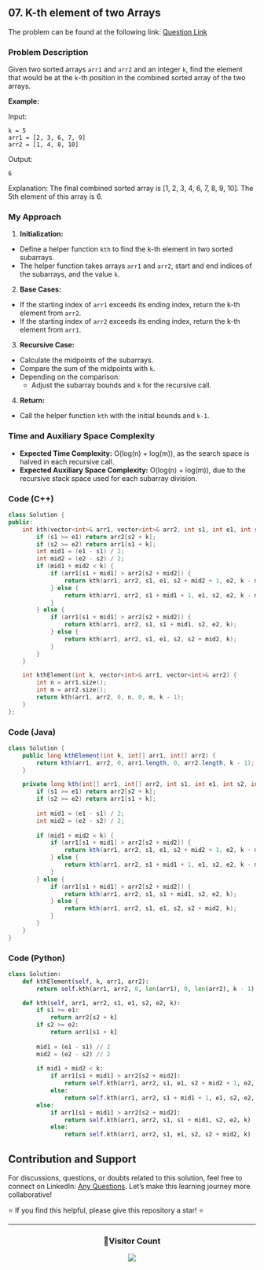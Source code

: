 ## 07. K-th element of two Arrays

The problem can be found at the following link: [Question Link](https://www.geeksforgeeks.org/problems/k-th-element-of-two-sorted-array1317/1)

### Problem Description

Given two sorted arrays `arr1` and `arr2` and an integer `k`, find the element that would be at the `k`-th position in the combined sorted array of the two arrays.

**Example:**

Input:
```
k = 5
arr1 = [2, 3, 6, 7, 9]
arr2 = [1, 4, 8, 10]
```
Output:
```
6
```
Explanation:
The final combined sorted array is [1, 2, 3, 4, 6, 7, 8, 9, 10]. The 5th element of this array is 6.

### My Approach

1. **Initialization:**
- Define a helper function `kth` to find the k-th element in two sorted subarrays.
- The helper function takes arrays `arr1` and `arr2`, start and end indices of the subarrays, and the value `k`.

2. **Base Cases:**
- If the starting index of `arr1` exceeds its ending index, return the k-th element from `arr2`.
- If the starting index of `arr2` exceeds its ending index, return the k-th element from `arr1`.

3. **Recursive Case:**
- Calculate the midpoints of the subarrays.
- Compare the sum of the midpoints with `k`.
- Depending on the comparison:
  - Adjust the subarray bounds and `k` for the recursive call.

4. **Return:**
- Call the helper function `kth` with the initial bounds and `k-1`.

### Time and Auxiliary Space Complexity

- **Expected Time Complexity:** O(log(n) + log(m)), as the search space is halved in each recursive call.
- **Expected Auxiliary Space Complexity:** O(log(n) + log(m)), due to the recursive stack space used for each subarray division.

### Code (C++)

```cpp
class Solution {
public:
    int kth(vector<int>& arr1, vector<int>& arr2, int s1, int e1, int s2, int e2, int k) {
        if (s1 >= e1) return arr2[s2 + k];
        if (s2 >= e2) return arr1[s1 + k];
        int mid1 = (e1 - s1) / 2;
        int mid2 = (e2 - s2) / 2;
        if (mid1 + mid2 < k) {
            if (arr1[s1 + mid1] > arr2[s2 + mid2]) {
                return kth(arr1, arr2, s1, e1, s2 + mid2 + 1, e2, k - mid2 - 1);
            } else {
                return kth(arr1, arr2, s1 + mid1 + 1, e1, s2, e2, k - mid1 - 1);
            }
        } else {
            if (arr1[s1 + mid1] > arr2[s2 + mid2]) {
                return kth(arr1, arr2, s1, s1 + mid1, s2, e2, k);
            } else {
                return kth(arr1, arr2, s1, e1, s2, s2 + mid2, k);
            }
        }
    }

    int kthElement(int k, vector<int>& arr1, vector<int>& arr2) {
        int n = arr1.size();
        int m = arr2.size();
        return kth(arr1, arr2, 0, n, 0, m, k - 1);
    }
};
```

### Code (Java)

```java
class Solution {
    public long kthElement(int k, int[] arr1, int[] arr2) {
        return kth(arr1, arr2, 0, arr1.length, 0, arr2.length, k - 1);
    }

    private long kth(int[] arr1, int[] arr2, int s1, int e1, int s2, int e2, int k) {
        if (s1 >= e1) return arr2[s2 + k];
        if (s2 >= e2) return arr1[s1 + k];
        
        int mid1 = (e1 - s1) / 2;
        int mid2 = (e2 - s2) / 2;
        
        if (mid1 + mid2 < k) {
            if (arr1[s1 + mid1] > arr2[s2 + mid2]) {
                return kth(arr1, arr2, s1, e1, s2 + mid2 + 1, e2, k - mid2 - 1);
            } else {
                return kth(arr1, arr2, s1 + mid1 + 1, e1, s2, e2, k - mid1 - 1);
            }
        } else {
            if (arr1[s1 + mid1] > arr2[s2 + mid2]) {
                return kth(arr1, arr2, s1, s1 + mid1, s2, e2, k);
            } else {
                return kth(arr1, arr2, s1, e1, s2, s2 + mid2, k);
            }
        }
    }
}
```

### Code (Python)

```python
class Solution:
    def kthElement(self, k, arr1, arr2):
        return self.kth(arr1, arr2, 0, len(arr1), 0, len(arr2), k - 1)

    def kth(self, arr1, arr2, s1, e1, s2, e2, k):
        if s1 >= e1:
            return arr2[s2 + k]
        if s2 >= e2:
            return arr1[s1 + k]
        
        mid1 = (e1 - s1) // 2
        mid2 = (e2 - s2) // 2
        
        if mid1 + mid2 < k:
            if arr1[s1 + mid1] > arr2[s2 + mid2]:
                return self.kth(arr1, arr2, s1, e1, s2 + mid2 + 1, e2, k - mid2 - 1)
            else:
                return self.kth(arr1, arr2, s1 + mid1 + 1, e1, s2, e2, k - mid1 - 1)
        else:
            if arr1[s1 + mid1] > arr2[s2 + mid2]:
                return self.kth(arr1, arr2, s1, s1 + mid1, s2, e2, k)
            else:
                return self.kth(arr1, arr2, s1, e1, s2, s2 + mid2, k)
```

## Contribution and Support

For discussions, questions, or doubts related to this solution, feel free to connect on LinkedIn: [Any Questions](https://www.linkedin.com/in/het-patel-8b110525a/). Let’s make this learning journey more collaborative!

⭐ If you find this helpful, please give this repository a star! ⭐

---

<div align="center">
  <h3><b>📍Visitor Count</b></h3>
</div>

<p align="center">
  <img src="https://profile-counter.glitch.me/Hunterdii/count.svg" />
</p>
